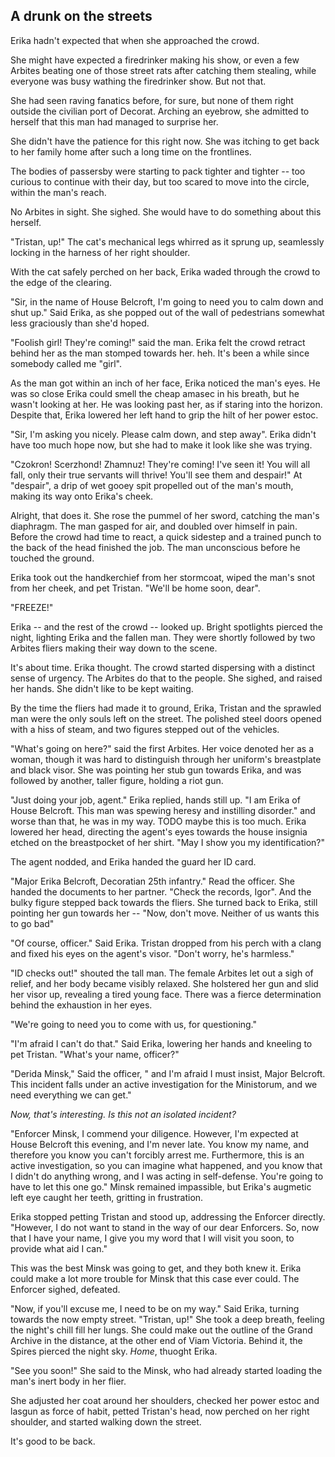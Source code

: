 A drunk on the streets
----------------------

Erika hadn't expected that when she approached the crowd.

She might have expected a firedrinker making his show, or even a few Arbites beating one of those street rats after catching them stealing, while everyone was busy wathing the firedrinker show. But not that.

She had seen raving fanatics before, for sure, but none of them right outside the civilian port of Decorat. Arching an eyebrow, she admitted to herself that this man had managed to surprise her.

She didn't have the patience for this right now. She was itching to get back to her family home after such a long time on the frontlines.

The bodies of passersby were starting to pack tighter and tighter -- too curious to continue with their day, but too scared to move into the circle, within the man's reach.

No Arbites in sight. She sighed. She would have to do something about this herself.

"Tristan, up!" The cat's mechanical legs whirred as it sprung up, seamlessly locking in the harness of her right shoulder.

With the cat safely perched on her back, Erika waded through the crowd to the edge of the clearing.

"Sir, in the name of House Belcroft, I'm going to need you to calm down and shut up." Said Erika, as she popped out of the wall of pedestrians somewhat less graciously than she'd hoped.

"Foolish girl! They're coming!" said the man. Erika felt the crowd retract behind her as the man stomped towards her. heh. It's been a while since somebody called me "girl".

As the man got within an inch of her face, Erika noticed the man's eyes. He was so close Erika could smell the cheap amasec in his breath, but he wasn't looking at her. He was looking past her, as if staring into the horizon. Despite that, Erika lowered her left hand to grip the hilt of her power estoc.

"Sir, I'm asking you nicely. Please calm down, and step away". Erika didn't have too much hope now, but she had to make it look like she was trying.

"Czokron! Scerzhond! Zhamnuz! They're coming! I've seen it! You will all fall, only their true servants will thrive! You'll see them and despair!" At "despair", a drip of wet gooey spit propelled out of the man's mouth, making its way onto Erika's cheek.

Alright, that does it. She rose the pummel of her sword, catching the man's diaphragm. The man gasped for air, and doubled over himself in pain. Before the crowd had time to react, a quick sidestep and a trained punch to the back of the head finished the job. The man unconscious before he touched the ground.

Erika took out the handkerchief from her stormcoat, wiped the man's snot from her cheek, and pet Tristan. "We'll be home soon, dear".

"FREEZE!"

Erika -- and the rest of the crowd -- looked up. Bright spotlights pierced the night, lighting Erika and the fallen man. They were shortly followed by two Arbites fliers making their way down to the scene.

It's about time. Erika thought. The crowd started dispersing with a distinct sense of urgency. The Arbites do that to the people. She sighed, and raised her hands. She didn't like to be kept waiting.

By the time the fliers had made it to ground, Erika, Tristan and the sprawled man were the only souls left on the street. The polished steel doors opened with a hiss of steam, and two figures stepped out of the vehicles.

"What's going on here?" said the first Arbites. Her voice denoted her as a woman, though it was hard to distinguish through her uniform's breastplate and black visor. She was pointing her stub gun towards Erika, and was followed by another, taller figure, holding a riot gun.

"Just doing your job, agent." Erika replied, hands still up. "I am Erika of House Belcroft. This man was spewing heresy and instilling disorder." and worse than that, he was in my way. TODO maybe this is too much. Erika lowered her head, directing the agent's eyes towards the house insignia etched on the breastpocket of her shirt. "May I show you my identification?"

The agent nodded, and Erika handed the guard her ID card.

"Major Erika Belcroft, Decoratian 25th infantry." Read the officer. She handed the documents to her partner. "Check the records, Igor". And the bulky figure stepped back towards the fliers. She turned back to Erika, still pointing her gun towards her -- "Now, don't move. Neither of us wants this to go bad"

"Of course, officer." Said Erika. Tristan dropped from his perch with a clang and fixed his eyes on the agent's visor. "Don't worry, he's harmless."

"ID checks out!" shouted the tall man. The female Arbites let out a sigh of relief, and her body became visibly relaxed. She holstered her gun and slid her visor up, revealing a tired young face. There was a fierce determination behind the exhaustion in her eyes.

"We're going to need you to come with us, for questioning."

"I'm afraid I can't do that." Said Erika, lowering her hands and kneeling to pet Tristan. "What's your name, officer?"

"Derida Minsk," Said the officer, " and I'm afraid I must insist, Major Belcroft. This incident falls under an active investigation for the Ministorum, and we need everything we can get."

_Now, that's interesting. Is this not an isolated incident?_

"Enforcer Minsk, I commend your diligence. However, I'm expected at House Belcroft this evening, and I'm never late. You know my name, and therefore you know you can't forcibly arrest me. Furthermore, this is an active investigation, so you can imagine what happened, and you know that I didn't do anything wrong, and I was acting in self-defense. You're going to have to let this one go." Minsk remained impassible, but Erika's augmetic left eye caught her teeth, gritting in frustration.

Erika stopped petting Tristan and stood up, addressing the Enforcer directly. "However, I do not want to stand in the way of our dear Enforcers. So, now that I have your name, I give you my word that I will visit you soon, to provide what aid I can."

This was the best Minsk was going to get, and they both knew it. Erika could make a lot more trouble for Minsk that this case ever could. The Enforcer sighed, defeated.

"Now, if you'll excuse me, I need to be on my way." Said Erika, turning towards the now empty street. "Tristan, up!" She took a deep breath, feeling the night's chill fill her lungs. She could make out the outline of the Grand Archive in the distance, at the other end of Viam Victoria. Behind it, the Spires pierced the night sky. _Home_, thuoght Erika.

"See you soon!" She said to the Minsk, who had already started loading the man's inert body in her flier.

She adjusted her coat around her shoulders, checked her power estoc and lasgun as force of habit, petted Tristan's head, now perched on her right shoulder, and started walking down the street.

It's good to be back.
